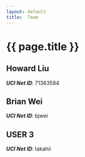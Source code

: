 ```yaml
---
layout: default
title:  Team
---
```


# {{ page.title }}


## Howard Liu
***UCI Net ID***: 71363584

## Brian Wei
***UCI Net ID***: bjwei

## USER 3
***UCI Net ID***: takahii
